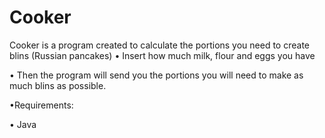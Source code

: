 # Cooker
Cooker is a program created to calculate the portions you need to create blins (Russian pancakes)
• Insert how much milk, flour and eggs you have

• Then the program will send you the portions you will need to make as much blins as possible. 

•Requirements:

• Java 
